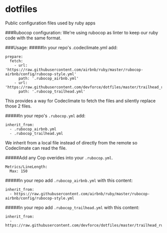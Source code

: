 # dotfiles
Public configuration files used by ruby apps

###Rubocop configuration: 
We're using rubocop as linter to keep our ruby code with the same format.

###Usage:
#####In your repo's .codeclimate.yml add:
```
prepare:
  fetch:
    - url: 'https://raw.githubusercontent.com/airbnb/ruby/master/rubocop-airbnb/config/rubocop-style.yml'
      path: '.rubocop_airbnb.yml'
    - url: 'https://raw.githubusercontent.com/devforce/dotfiles/master/trailhead_rubocop.yml'
      path: '.rubocop_trailhead.yml'
```
This provides a way for Codeclimate to fetch the files and silently replace those 2 files.

#####In your repo's `.rubocop.yml` add:
```
inherit_from:
  - .rubocop_airbnb.yml
  - .rubocop_trailhead.yml
```
We inherit from a local file instead of directly from the remote so Codeclimate can read the file.

#####Add any Cop overides into your `.rubocop.yml`.
   
    Metrics/LineLength:
      Max: 150

#####In your repo add `.rubocop_airbnb.yml` with this content:
```
inherit_from:
  - https://raw.githubusercontent.com/airbnb/ruby/master/rubocop-airbnb/config/rubocop-style.yml
```

#####In your repo add `.rubocop_trailhead.yml` with this content:
```
inherit_from:
  - https://raw.githubusercontent.com/devforce/dotfiles/master/trailhead_rubocop.yml
```
